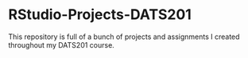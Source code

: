 # RStudio-Projects-DATS201
This repository is full of a bunch of projects and assignments I created throughout my DATS201 course. 
